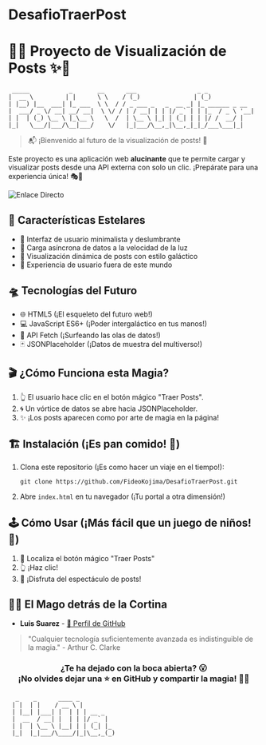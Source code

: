 # DesafioTraerPost

# 🚀✨ Proyecto de Visualización de Posts ✨🚀

```
 _____           _       __      ___                 _ _             
|  __ \         | |      \ \    / (_)               | (_)            
| |__) |__  ___| |_ ___  \ \  / / _ ___ _   _  __ _| |_ ______ _ __ 
|  ___/ _ \/ __| __/ __|  \ \/ / | / __| | | |/ _` | | |_  / _ \ '__|
| |  | (_) \__ \ |_\__ \   \  /  | \__ \ |_| | (_| | | |/ /  __/ |   
|_|   \___/|___/\__|___/    \/   |_|___/\__,_|\__,_|_|_/___\___|_|   
```

> 📬 ¡Bienvenido al futuro de la visualización de posts! 🌟

Este proyecto es una aplicación web **alucinante** que te permite cargar y visualizar posts desde una API externa con solo un clic. ¡Prepárate para una experiencia única! 🎭🎉

![Enlace Directo](https://desafio-traer-post.vercel.app/)

## 🎢 Características Estelares

- 🌈 Interfaz de usuario minimalista y deslumbrante
- 🚀 Carga asíncrona de datos a la velocidad de la luz
- 🎨 Visualización dinámica de posts con estilo galáctico
- 🌠 Experiencia de usuario fuera de este mundo

## 🛸 Tecnologías del Futuro

- 🌐 HTML5 (¡El esqueleto del futuro web!)
- 💻 JavaScript ES6+ (¡Poder intergaláctico en tus manos!)
- 🌊 API Fetch (¡Surfeando las olas de datos!)
- 🃏 JSONPlaceholder (¡Datos de muestra del multiverso!)

## 🎬 ¿Cómo Funciona esta Magia?

1. 👆 El usuario hace clic en el botón mágico "Traer Posts".
2. 🌀 Un vórtice de datos se abre hacia JSONPlaceholder.
3. ✨ ¡Los posts aparecen como por arte de magia en la página!

## 🏗️ Instalación (¡Es pan comido! 🍞)

1. Clona este repositorio (¡Es como hacer un viaje en el tiempo!):
   ```
   git clone https://github.com/FideoKojima/DesafioTraerPost.git
   ```
2. Abre `index.html` en tu navegador (¡Tu portal a otra dimensión!)

## 🕹️ Cómo Usar (¡Más fácil que un juego de niños! 👶)

1. 👀 Localiza el botón mágico "Traer Posts"
2. 👆 ¡Haz clic!
3. 🎉 ¡Disfruta del espectáculo de posts!

## 🧙‍♂️ El Mago detrás de la Cortina

- **Luis Suarez** - [🔗 Perfil de GitHub](https://github.com/FideoKojima)

> "Cualquier tecnología suficientemente avanzada es indistinguible de la magia." - Arthur C. Clarke

<h3 align="center">
¿Te ha dejado con la boca abierta? 😮 <br>
¡No olvides dejar una ⭐️ en GitHub y compartir la magia! 🎩✨
</h3>

```
  _    _      ____ _           
 | |  | |    / __ \ |          
 | |__| |___| |  | | | __ _    
 |  __  / __| |  | | |/ _` |   
 | |  | \__ \ |__| | | (_| |_  
 |_|  |_|___/\____/|_|\__,_(_) 
```